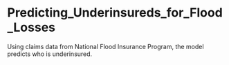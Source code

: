 # Predicting_Underinsureds_for_Flood_Losses
Using claims data from National Flood Insurance Program, the model predicts who is underinsured.
